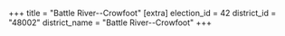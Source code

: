 +++
title = "Battle River--Crowfoot"
[extra]
election_id = 42
district_id = "48002"
district_name = "Battle River--Crowfoot"
+++
